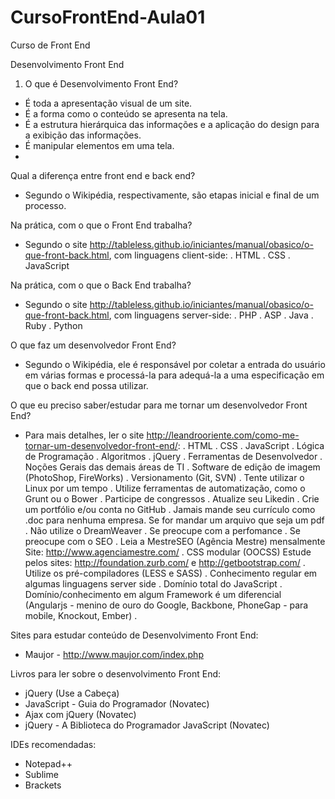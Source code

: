 # CursoFrontEnd-Aula01
Curso de Front End

Desenvolvimento Front End

1) O que é Desenvolvimento Front End?
- É toda a apresentação visual de um site.
- É a forma como o conteúdo se apresenta na tela.
- É a estrutura hierárquica das informações e a aplicação do design para a exibição das informações.
- É manipular elementos em uma tela.
- 


Qual a diferença entre front end e back end?
- Segundo o Wikipédia, respectivamente, são etapas inicial e final de um processo.

Na prática, com o que o Front End trabalha?
- Segundo o site http://tableless.github.io/iniciantes/manual/obasico/o-que-front-back.html, com linguagens client-side:
  . HTML
  . CSS
  . JavaScript

Na prática, com o que o Back End trabalha?
- Segundo o site http://tableless.github.io/iniciantes/manual/obasico/o-que-front-back.html, com linguagens server-side:
  . PHP
  . ASP
  . Java
  . Ruby
  . Python

O que faz um desenvolvedor Front End?
- Segundo o Wikipédia, ele é responsável por coletar a entrada do usuário em várias formas e processá-la para adequá-la a uma especificação em que o back end possa utilizar.

O que eu preciso saber/estudar para me tornar um desenvolvedor Front End?
- Para mais detalhes, ler o site http://leandrooriente.com/como-me-tornar-um-desenvolvedor-front-end/:
  . HTML
  . CSS
  . JavaScript
  . Lógica de Programação
  . Algoritmos
  . jQuery
  . Ferramentas de Desenvolvedor
  . Noções Gerais das demais áreas de TI
  . Software de edição de imagem (PhotoShop, FireWorks)
  . Versionamento (Git, SVN)
  . Tente utilizar o Linux por um tempo
  . Utilize ferramentas de automatização, como o Grunt ou o Bower
  . Participe de congressos
  . Atualize seu Likedin
  . Crie um portfólio e/ou conta no GitHub
  . Jamais mande seu currículo como .doc para nenhuma empresa. Se for mandar um arquivo que seja um pdf
  . Não utilize o DreamWeaver
  . Se preocupe com a perfomance
  . Se preocupe com o SEO
  . Leia a MestreSEO (Agência Mestre) mensalmente Site: http://www.agenciamestre.com/
  . CSS modular (OOCSS) Estude pelos sites: http://foundation.zurb.com/ e http://getbootstrap.com/
  . Utilize os pré-compiladores (LESS e SASS)
  . Conhecimento regular em algumas linguagens server side
  . Domínio total do JavaScript
  . Domínio/conhecimento em algum Framework é um diferencial (Angularjs - menino de ouro do Google, Backbone, PhoneGap - para mobile, Knockout, Ember)
  . 
  

Sites para estudar conteúdo de Desenvolvimento Front End:
- Maujor - http://www.maujor.com/index.php

Livros para ler sobre o desenvolvimento Front End:
- jQuery (Use a Cabeça)
- JavaScript - Guia do Programador (Novatec)
- Ajax com jQuery (Novatec)
- jQuery - A Biblioteca do Programador JavaScript (Novatec)

IDEs recomendadas:
- Notepad++
- Sublime
- Brackets
